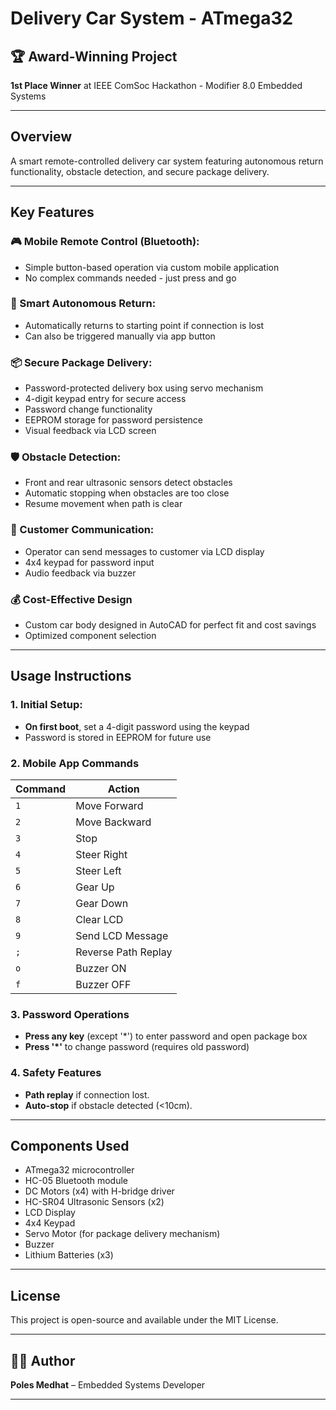 # Delivery Car System - ATmega32

## 🏆 Award-Winning Project
**1st Place Winner** at IEEE ComSoc Hackathon - Modifier 8.0 Embedded Systems

---

## Overview
A smart remote-controlled delivery car system featuring autonomous return functionality, obstacle detection, and secure package delivery.

---

## Key Features

### 🎮 Mobile Remote Control (Bluetooth):
- Simple button-based operation via custom mobile application
- No complex commands needed - just press and go

### 🔄 Smart Autonomous Return:
- Automatically returns to starting point if connection is lost
- Can also be triggered manually via app button

### 📦 Secure Package Delivery:
- Password-protected delivery box using servo mechanism
- 4-digit keypad entry for secure access
- Password change functionality
- EEPROM storage for password persistence
- Visual feedback via LCD screen

### 🛡️ Obstacle Detection:
  - Front and rear ultrasonic sensors detect obstacles
  - Automatic stopping when obstacles are too close
  - Resume movement when path is clear

### 💬 Customer Communication:
- Operator can send messages to customer via LCD display
- 4x4 keypad for password input
- Audio feedback via buzzer

### 💰 Cost-Effective Design
- Custom car body designed in AutoCAD for perfect fit and cost savings
- Optimized component selection

---

## Usage Instructions

### 1. **Initial Setup**:
   - **On first boot**, set a 4-digit password using the keypad
   - Password is stored in EEPROM for future use

### **2. Mobile App Commands**  
  | Command | Action |  
  |---------|--------|  
  | `1` | Move Forward |  
  | `2` | Move Backward |  
  | `3` | Stop |  
  | `4` | Steer Right |  
  | `5` | Steer Left |  
  | `6` | Gear Up |  
  | `7` | Gear Down |  
  | `8` | Clear LCD |  
  | `9` | Send LCD Message |  
  | `;` | Reverse Path Replay |  
  | `o` | Buzzer ON |  
  | `f` | Buzzer OFF |

### **3. Password Operations**  
   - **Press any key** (except '*') to enter password and open package box
   - **Press '*'** to change password (requires old password)

### **4. Safety Features**  
- **Path replay** if connection lost.  
- **Auto-stop** if obstacle detected (<10cm). 

---

## Components Used
- ATmega32 microcontroller
- HC-05 Bluetooth module
- DC Motors (x4) with H-bridge driver
- HC-SR04 Ultrasonic Sensors (x2)
- LCD Display
- 4x4 Keypad
- Servo Motor (for package delivery mechanism)
- Buzzer
- Lithium Batteries (x3)

---

## License
This project is open-source and available under the MIT License.

---

## 👨‍💻 Author

**Poles Medhat** – Embedded Systems Developer

---

